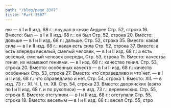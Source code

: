```yaml
---
path: "/blog/page_3307"
title: "Part 3307"
---
```


ею — в I и II изд. 68 г.: внушал в князе Андрее
Стр. 52, строка 16.
Вместо: был — в I и II изд. 68 г.: он был
Стр. 52, строка 20.
Вместо: дольше — в I и II изд. 68 г.: дальше.
Стр. 52, строка 35.
Вместо: какая сила — в I и II изд. 68 г.: какая есть сила
Стр. 52, строка 37.
Вместо: а есть впереди веселый, смелый человек, — в I и II изд. 68 г.: а есть веселый, смелый человек впереди,
Стр. 53, строка 15.
Вместо: качества гения, их называют гениями. — в I изд. 68 г.: качество гения.
Стр. 53, строка 20.
Вместо: особенных качеств — в I и II изд. 68 г.: качеств особенных
Стр. 53, строка 27.
Вместо: что̀ справедливо и что̀ нет. — в I и II изд. 68 г.: что справедливо и нет.
Стр. 54, строка 1.
Вместо: XII. — в изд. 73 г.: XI.
Ч. I, гл. XII.
Стр. 54, строка 23.
Вместо: дворянских (взято по I и II изд. 68 г. и по рукописи) — в изд. 73 г.: деревенских.
Стр. 55, строка 6.
Вместо: отступили — в I и II изд. 68 г.: отступали
Стр. 55, строка 19.
Вместо: веселым — в I и II изд. 68 г.: весел
Стр. 55, стро
